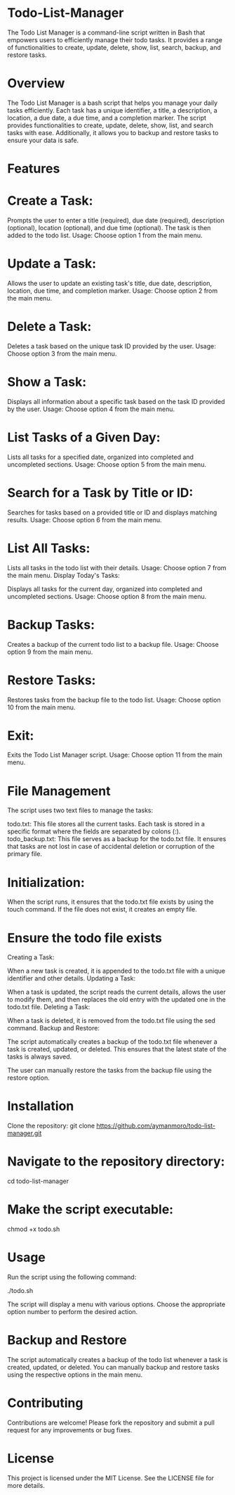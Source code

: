 # Todo-List-Manager
The Todo List Manager is a command-line script written in Bash that empowers users to efficiently manage their todo tasks. It provides a range of functionalities to create, update, delete, show, list, search, backup, and restore tasks. 

# Overview

The Todo List Manager is a bash script that helps you manage your daily tasks efficiently. Each task has a unique identifier, a title, a description, a location, a due date, a due time, and a completion marker. The script provides functionalities to create, update, delete, show, list, and search tasks with ease. Additionally, it allows you to backup and restore tasks to ensure your data is safe.

# Features

# Create a Task:

Prompts the user to enter a title (required), due date (required), description (optional), location (optional), and due time (optional). The task is then added to the todo list.
Usage: Choose option 1 from the main menu.
# Update a Task:

Allows the user to update an existing task's title, due date, description, location, due time, and completion marker.
Usage: Choose option 2 from the main menu.
# Delete a Task:

Deletes a task based on the unique task ID provided by the user.
Usage: Choose option 3 from the main menu.
# Show a Task:
Displays all information about a specific task based on the task ID provided by the user.
Usage: Choose option 4 from the main menu.
# List Tasks of a Given Day:

Lists all tasks for a specified date, organized into completed and uncompleted sections.
Usage: Choose option 5 from the main menu.
# Search for a Task by Title or ID:

Searches for tasks based on a provided title or ID and displays matching results.
Usage: Choose option 6 from the main menu.
# List All Tasks:

Lists all tasks in the todo list with their details.
Usage: Choose option 7 from the main menu.
Display Today's Tasks:

Displays all tasks for the current day, organized into completed and uncompleted sections.
Usage: Choose option 8 from the main menu.
# Backup Tasks:

Creates a backup of the current todo list to a backup file.
Usage: Choose option 9 from the main menu.
# Restore Tasks:

Restores tasks from the backup file to the todo list.
Usage: Choose option 10 from the main menu.
# Exit:

Exits the Todo List Manager script.
Usage: Choose option 11 from the main menu.
# File Management
The script uses two text files to manage the tasks:

todo.txt: This file stores all the current tasks. Each task is stored in a specific format where the fields are separated by colons (:).
todo_backup.txt: This file serves as a backup for the todo.txt file. It ensures that tasks are not lost in case of accidental deletion or corruption of the primary file.
# Initialization:

When the script runs, it ensures that the todo.txt file exists by using the touch command. If the file does not exist, it creates an empty file.

# Ensure the todo file exists
Creating a Task:

When a new task is created, it is appended to the todo.txt file with a unique identifier and other details.
Updating a Task:

When a task is updated, the script reads the current details, allows the user to modify them, and then replaces the old entry with the updated one in the todo.txt file.
Deleting a Task:

When a task is deleted, it is removed from the todo.txt file using the sed command.
Backup and Restore:

The script automatically creates a backup of the todo.txt file whenever a task is created, updated, or deleted. This ensures that the latest state of the tasks is always saved.

The user can manually restore the tasks from the backup file using the restore option.

# Installation
  Clone the repository: git clone https://github.com/aymanmoro/todo-list-manager.git
# Navigate to the repository directory:

  
   cd todo-list-manager

# Make the script executable:

   chmod +x todo.sh

# Usage
Run the script using the following command:

   ./todo.sh

The script will display a menu with various options. Choose the appropriate option number to perform the desired action.

# Backup and Restore
The script automatically creates a backup of the todo list whenever a task is created, updated, or deleted.
You can manually backup and restore tasks using the respective options in the main menu.

# Contributing

Contributions are welcome! Please fork the repository and submit a pull request for any improvements or bug fixes.

# License
This project is licensed under the MIT License. See the LICENSE file for more details.
